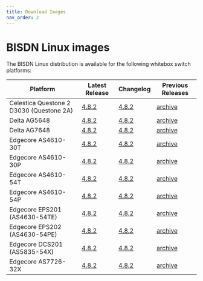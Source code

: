 ```yaml
---
title: Download Images
nav_order: 2
---
```


# BISDN Linux images

The BISDN Linux distribution is available for the following whitebox switch platforms:


| Platform                                 | Latest Release | Changelog | Previous Releases |
|------------------------------------------|----------------|---------------|-------------------|
| Celestica Questone 2 D3030 (Questone 2A) | [4.8.2](http://repo.bisdn.de/pub/onie/cel-questone-2a/onie-bisdn-cel-questone-2a-v4.8.2.bin) | [4.8.2](http://repo.bisdn.de/pub/onie/cel-questone-2a/onie-bisdn-cel-questone-2a-v4.8.2-changelog.txt) | [archive](http://repo.bisdn.de/pub/onie/cel-questone-2a/) |
| Delta AG5648                             | [4.8.2](http://repo.bisdn.de/pub/onie/agema-ag5648/onie-bisdn-agema-ag5648-v4.8.2.bin) | [4.8.2](http://repo.bisdn.de/pub/onie/agema-ag5648/onie-bisdn-agema-ag5648-v4.8.2-changelog.txt) | [archive](http://repo.bisdn.de/pub/onie/agema-ag5648/) |
| Delta AG7648                             | [4.8.2](http://repo.bisdn.de/pub/onie/agema-ag7648/onie-bisdn-agema-ag7648-v4.8.2.bin) | [4.8.2](http://repo.bisdn.de/pub/onie/agema-ag7648/onie-bisdn-agema-ag7648-v4.8.2-changelog.txt) | [archive](http://repo.bisdn.de/pub/onie/agema-ag7648/) |
| Edgecore AS4610-30T                      | [4.8.2](http://repo.bisdn.de/pub/onie/accton-as4610/onie-bisdn-accton-as4610-v4.8.2.bin) | [4.8.2](http://repo.bisdn.de/pub/onie/accton-as4610/onie-bisdn-accton-as4610-v4.8.2-changelog.txt) | [archive](http://repo.bisdn.de/pub/onie/accton-as4610/) |
| Edgecore AS4610-30P                      | [4.8.2](http://repo.bisdn.de/pub/onie/accton-as4610/onie-bisdn-accton-as4610-v4.8.2.bin) | [4.8.2](http://repo.bisdn.de/pub/onie/accton-as4610/onie-bisdn-accton-as4610-v4.8.2-changelog.txt) | [archive](http://repo.bisdn.de/pub/onie/accton-as4610/) |
| Edgecore AS4610-54T                      | [4.8.2](http://repo.bisdn.de/pub/onie/accton-as4610/onie-bisdn-accton-as4610-v4.8.2.bin) | [4.8.2](http://repo.bisdn.de/pub/onie/accton-as4610/onie-bisdn-accton-as4610-v4.8.2-changelog.txt) | [archive](http://repo.bisdn.de/pub/onie/accton-as4610/) |
| Edgecore AS4610-54P                      | [4.8.2](http://repo.bisdn.de/pub/onie/accton-as4610/onie-bisdn-accton-as4610-v4.8.2.bin) | [4.8.2](http://repo.bisdn.de/pub/onie/accton-as4610/onie-bisdn-accton-as4610-v4.8.2-changelog.txt) | [archive](http://repo.bisdn.de/pub/onie/accton-as4610/) |
| Edgecore EPS201 (AS4630-54TE)            | [4.8.2](http://repo.bisdn.de/pub/onie/accton-as4630-54pe/onie-bisdn-accton-as4630-54pe-v4.8.2.bin) | [4.8.2](http://repo.bisdn.de/pub/onie/accton-as4630-54pe/onie-bisdn-accton-as4630-54pe-v4.8.2-changelog.txt) | [archive](http://repo.bisdn.de/pub/onie/accton-as4630-54pe/) |
| Edgecore EPS202 (AS4630-54PE)            | [4.8.2](http://repo.bisdn.de/pub/onie/accton-as4630-54pe/onie-bisdn-accton-as4630-54pe-v4.8.2.bin) | [4.8.2](http://repo.bisdn.de/pub/onie/accton-as4630-54pe/onie-bisdn-accton-as4630-54pe-v4.8.2-changelog.txt) | [archive](http://repo.bisdn.de/pub/onie/accton-as4630-54pe/) |
| Edgecore DCS201 (AS5835-54X)             | [4.8.2](http://repo.bisdn.de/pub/onie/accton-as5835-54x/onie-bisdn-accton-as5835-54x-v4.8.2.bin) | [4.8.2](http://repo.bisdn.de/pub/onie/accton-as5835-54x/onie-bisdn-accton-as5835-54x-v4.8.2-changelog.txt) | [archive](http://repo.bisdn.de/pub/onie/accton-as5835-54x/) |
| Edgecore AS7726-32X                      | [4.8.2](http://repo.bisdn.de/pub/onie/accton-as7726-32x/onie-bisdn-accton-as7726-32x-v4.8.2.bin) | [4.8.2](http://repo.bisdn.de/pub/onie/accton-as7726-32x/onie-bisdn-accton-as7726-32x-v4.8.2-changelog.txt) | [archive](http://repo.bisdn.de/pub/onie/accton-as7726-32x/) |
